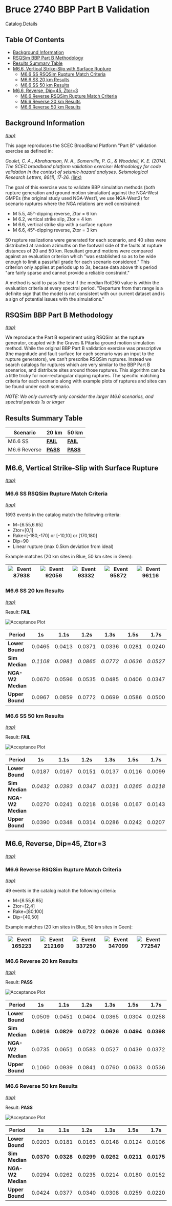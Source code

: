 # Bruce 2740 BBP Part B Validation

[Catalog Details](../#bruce-2740)

## Table Of Contents
* [Background Information](#background-information)
* [RSQSim BBP Part B Methodology](#rsqsim-bbp-part-b-methodology)
* [Results Summary Table](#results-summary-table)
* [M6.6, Vertical Strike-Slip with Surface Rupture](#m66-vertical-strike-slip-with-surface-rupture)
  * [M6.6 SS RSQSim Rupture Match Criteria](#m66-ss-rsqsim-rupture-match-criteria)
  * [M6.6 SS 20 km Results](#m66-ss-20-km-results)
  * [M6.6 SS 50 km Results](#m66-ss-50-km-results)
* [M6.6, Reverse, Dip=45, Ztor=3](#m66-reverse-dip45-ztor3)
  * [M6.6 Reverse RSQSim Rupture Match Criteria](#m66-reverse-rsqsim-rupture-match-criteria)
  * [M6.6 Reverse 20 km Results](#m66-reverse-20-km-results)
  * [M6.6 Reverse 50 km Results](#m66-reverse-50-km-results)
## Background Information
*[(top)](#table-of-contents)*


This page reproduces the SCEC BroadBand Platform "Part B" validation exercise as defined in:

*Goulet, C. A., Abrahamson, N. A., Somerville, P. G., & Wooddell, K. E. (2014). The SCEC broadband platform validation exercise: Methodology for code validation in the context of seismic‐hazard analyses. Seismological Research Letters, 86(1), 17-26.* [(link)](https://pubs.geoscienceworld.org/ssa/srl/article/86/1/17/315438/the-scec-broadband-platform-validation-exercise)

The goal of this exercise was to validate BBP simulation methods (both rupture generation and ground motion simulation) against the NGA-West GMPEs (the original study used NGA-West1, we use NGA-West2) for scenario ruptures where the NGA relations are well constrained:

* M 5.5, 45°-dipping reverse, Ztor = 6 km
* M 6.2, vertical strike slip, Ztor = 4 km
* M 6.6, vertical strike slip with a surface rupture
* M 6.6, 45°-dipping reverse, Ztor = 3 km

50 rupture realizations were generated for each scenario, and 40 sites were distributed at random azimuths on the footwall side of the faults at rupture distances of 20 and 50 km. Resultant ground motions were compared against an evaluation criterion which "was established so as to be wide enough to limit a pass/fail grade for each scenario considered." This criterion only applies at periods up to 3s, becase data above this period "are fairly sparse and cannot provide a reliable constraint."

A method is said to pass the test if the median RotD50 value is within the evaluation criteria at every spectral period. "Departure from that range is a definite sign that the model is not consistent with our current dataset and is a sign of potential issues with the simulations."

## RSQSim BBP Part B Methodology
*[(top)](#table-of-contents)*

We reproduce the Part B experiment using RSQSim as the rupture generator, coupled with the Graves & Pitarka ground motion simulation method. While the original BBP Part B validation exercise was prescriptive (the magnitude and fault surface for each scenario was an input to the rupture generators), we can't prescribe RSQSim ruptures. Instead we search catalogs for ruptures which are very similar to the BBP Part B scenarios, and distribute sites around those ruptures. This algorithm can be a little tricky for non-rectangular dipping ruptures. The specific matching criteria for each scenario along with example plots of ruptures and sites can be found under each scenario.

*NOTE: We only currently only consider the larger M6.6 scenarios, and spectral periods 1s or larger*

## Results Summary Table

| Scenario | 20 km | 50 km |
|-----|-----|-----|
| M6.6 SS | **[FAIL](#m66-ss-20-km-results)** | **[FAIL](#m66-ss-50-km-results)** |
| M6.6 Reverse | **[PASS](#m66-reverse-20-km-results)** | **[PASS](#m66-reverse-50-km-results)** |

## M6.6, Vertical Strike-Slip with Surface Rupture
*[(top)](#table-of-contents)*

### M6.6 SS RSQSim Rupture Match Criteria
*[(top)](#table-of-contents)*

1693 events in the catalog match the following criteria:

* M=[6.55,6.65]
* Ztor=[0,1]
* Rake=[-180,-170] or [-10,10] or [170,180]
* Dip=90
* Linear rupture (max 0.5km deviation from ideal)

Example matches (20 km sites in Blue, 50 km sites in Geen):

| ![Event 87938](resources/m6p6_vert_ss_surface_match_0_event_87938.png) | ![Event 92056](resources/m6p6_vert_ss_surface_match_1_event_92056.png) | ![Event 93332](resources/m6p6_vert_ss_surface_match_2_event_93332.png) | ![Event 95872](resources/m6p6_vert_ss_surface_match_3_event_95872.png) | ![Event 96116](resources/m6p6_vert_ss_surface_match_4_event_96116.png) |
|-----|-----|-----|-----|-----|
### M6.6 SS 20 km Results
*[(top)](#table-of-contents)*

Result: **FAIL**

![Acceptance Plot](resources/m6p6_vert_ss_surface_20km.png)

| **Period** | 1s | 1.1s | 1.2s | 1.3s | 1.5s | 1.7s | 2s | 2.2s | 2.4s | 2.6s | 2.8s | 3s |
|-----|-----|-----|-----|-----|-----|-----|-----|-----|-----|-----|-----|-----|
| **Lower Bound** | 0.0465 | 0.0413 | 0.0371 | 0.0336 | 0.0281 | 0.0240 | 0.0196 | 0.0175 | 0.0157 | 0.0143 | 0.0130 | 0.0120 |
| **Sim Median** | *0.1108* | *0.0981* | *0.0865* | *0.0772* | *0.0636* | *0.0527* | *0.0418* | *0.0374* | *0.0338* | *0.0305* | *0.0273* | **0.0245** |
| **NGA-W2 Median** | 0.0670 | 0.0596 | 0.0535 | 0.0485 | 0.0406 | 0.0347 | 0.0283 | 0.0252 | 0.0227 | 0.0207 | 0.0189 | 0.0174 |
| **Upper Bound** | 0.0967 | 0.0859 | 0.0772 | 0.0699 | 0.0586 | 0.0500 | 0.0408 | 0.0364 | 0.0328 | 0.0298 | 0.0273 | 0.0252 |

### M6.6 SS 50 km Results
*[(top)](#table-of-contents)*

Result: **FAIL**

![Acceptance Plot](resources/m6p6_vert_ss_surface_50km.png)

| **Period** | 1s | 1.1s | 1.2s | 1.3s | 1.5s | 1.7s | 2s | 2.2s | 2.4s | 2.6s | 2.8s | 3s |
|-----|-----|-----|-----|-----|-----|-----|-----|-----|-----|-----|-----|-----|
| **Lower Bound** | 0.0187 | 0.0167 | 0.0151 | 0.0137 | 0.0116 | 0.0099 | 0.0081 | 0.0071 | 0.0063 | 0.0057 | 0.0052 | 0.0047 |
| **Sim Median** | *0.0432* | *0.0393* | *0.0347* | *0.0311* | *0.0265* | *0.0218* | **0.0168** | **0.0150** | *0.0139* | *0.0129* | *0.0119* | *0.0108* |
| **NGA-W2 Median** | 0.0270 | 0.0241 | 0.0218 | 0.0198 | 0.0167 | 0.0143 | 0.0117 | 0.0104 | 0.0094 | 0.0086 | 0.0078 | 0.0072 |
| **Upper Bound** | 0.0390 | 0.0348 | 0.0314 | 0.0286 | 0.0242 | 0.0207 | 0.0169 | 0.0151 | 0.0136 | 0.0123 | 0.0113 | 0.0104 |

## M6.6, Reverse, Dip=45, Ztor=3
*[(top)](#table-of-contents)*

### M6.6 Reverse RSQSim Rupture Match Criteria
*[(top)](#table-of-contents)*

49 events in the catalog match the following criteria:

* M=[6.55,6.65]
* Ztor=[2,4]
* Rake=[80,100]
* Dip=[40,50]

Example matches (20 km sites in Blue, 50 km sites in Geen):

| ![Event 165223](resources/m6p6_reverse_match_0_event_165223.png) | ![Event 212169](resources/m6p6_reverse_match_1_event_212169.png) | ![Event 337250](resources/m6p6_reverse_match_2_event_337250.png) | ![Event 347099](resources/m6p6_reverse_match_3_event_347099.png) | ![Event 772547](resources/m6p6_reverse_match_4_event_772547.png) |
|-----|-----|-----|-----|-----|
### M6.6 Reverse 20 km Results
*[(top)](#table-of-contents)*

Result: **PASS**

![Acceptance Plot](resources/m6p6_reverse_20km.png)

| **Period** | 1s | 1.1s | 1.2s | 1.3s | 1.5s | 1.7s | 2s | 2.2s | 2.4s | 2.6s | 2.8s | 3s |
|-----|-----|-----|-----|-----|-----|-----|-----|-----|-----|-----|-----|-----|
| **Lower Bound** | 0.0509 | 0.0451 | 0.0404 | 0.0365 | 0.0304 | 0.0258 | 0.0208 | 0.0184 | 0.0165 | 0.0149 | 0.0136 | 0.0124 |
| **Sim Median** | **0.0916** | **0.0829** | **0.0722** | **0.0626** | **0.0494** | **0.0398** | **0.0324** | **0.0300** | **0.0279** | **0.0258** | **0.0237** | **0.0214** |
| **NGA-W2 Median** | 0.0735 | 0.0651 | 0.0583 | 0.0527 | 0.0439 | 0.0372 | 0.0299 | 0.0265 | 0.0238 | 0.0215 | 0.0196 | 0.0179 |
| **Upper Bound** | 0.1060 | 0.0939 | 0.0841 | 0.0760 | 0.0633 | 0.0536 | 0.0432 | 0.0383 | 0.0343 | 0.0310 | 0.0282 | 0.0259 |

### M6.6 Reverse 50 km Results
*[(top)](#table-of-contents)*

Result: **PASS**

![Acceptance Plot](resources/m6p6_reverse_50km.png)

| **Period** | 1s | 1.1s | 1.2s | 1.3s | 1.5s | 1.7s | 2s | 2.2s | 2.4s | 2.6s | 2.8s | 3s |
|-----|-----|-----|-----|-----|-----|-----|-----|-----|-----|-----|-----|-----|
| **Lower Bound** | 0.0203 | 0.0181 | 0.0163 | 0.0148 | 0.0124 | 0.0106 | 0.0085 | 0.0076 | 0.0068 | 0.0061 | 0.0056 | 0.0051 |
| **Sim Median** | **0.0370** | **0.0328** | **0.0299** | **0.0262** | **0.0211** | **0.0175** | **0.0133** | **0.0119** | **0.0113** | **0.0109** | **0.0102** | **0.0093** |
| **NGA-W2 Median** | 0.0294 | 0.0262 | 0.0235 | 0.0214 | 0.0180 | 0.0152 | 0.0123 | 0.0109 | 0.0098 | 0.0088 | 0.0080 | 0.0074 |
| **Upper Bound** | 0.0424 | 0.0377 | 0.0340 | 0.0308 | 0.0259 | 0.0220 | 0.0177 | 0.0157 | 0.0141 | 0.0127 | 0.0116 | 0.0106 |

